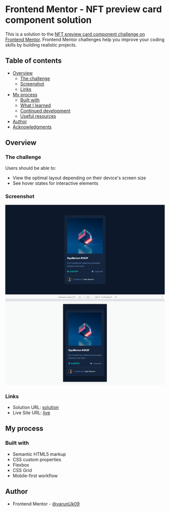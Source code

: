 # Frontend Mentor - NFT preview card component solution

This is a solution to the [NFT preview card component challenge on Frontend Mentor](https://www.frontendmentor.io/challenges/nft-preview-card-component-SbdUL_w0U). Frontend Mentor challenges help you improve your coding skills by building realistic projects. 

## Table of contents

- [Overview](#overview)
  - [The challenge](#the-challenge)
  - [Screenshot](#screenshot)
  - [Links](#links)
- [My process](#my-process)
  - [Built with](#built-with)
  - [What I learned](#what-i-learned)
  - [Continued development](#continued-development)
  - [Useful resources](#useful-resources)
- [Author](#author)
- [Acknowledgments](#acknowledgments)


## Overview

### The challenge

Users should be able to:

- View the optimal layout depending on their device's screen size
- See hover states for interactive elements

### Screenshot

![](./screenshot/desktop.png)
![](./screenshot/mobile.png)

### Links

- Solution URL: [solution](https://github.com/varunUk09/HTML_PRACTICE_PROJECTS/tree/master/nft-preview-card-component)
- Live Site URL: [live](https://varunuk09.github.io/HTML_PRACTICE_PROJECTS/nft-preview-card-component/)

## My process

### Built with

- Semantic HTML5 markup
- CSS custom properties
- Flexbox
- CSS Grid
- Mobile-first workflow


## Author

- Frontend Mentor - [@varunUk09](https://www.frontendmentor.io/profile/varunUk09)

